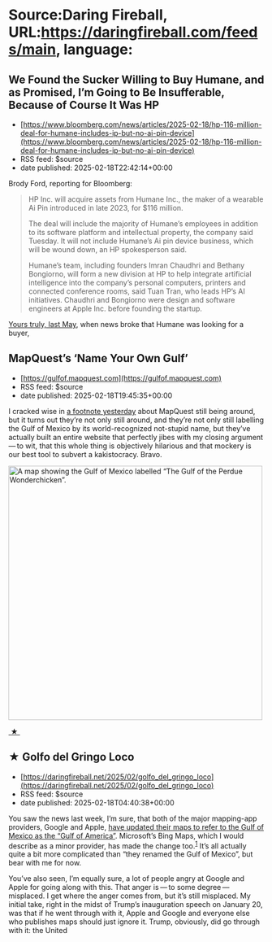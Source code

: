 # Source:Daring Fireball, URL:https://daringfireball.com/feeds/main, language:

## We Found the Sucker Willing to Buy Humane, and as Promised, I’m Going to Be Insufferable, Because of Course It Was HP
 - [https://www.bloomberg.com/news/articles/2025-02-18/hp-116-million-deal-for-humane-includes-ip-but-no-ai-pin-device](https://www.bloomberg.com/news/articles/2025-02-18/hp-116-million-deal-for-humane-includes-ip-but-no-ai-pin-device)
 - RSS feed: $source
 - date published: 2025-02-18T22:42:14+00:00

<p>Brody Ford, reporting for Bloomberg:</p>

<blockquote>
  <p>HP Inc. will acquire assets from Humane Inc., the maker of a
wearable Ai Pin introduced in late 2023, for $116 million.</p>

<p>The deal will include the majority of Humane’s employees in
addition to its software platform and intellectual property, the
company said Tuesday. It will not include Humane’s Ai pin device
business, which will be wound down, an HP spokesperson said.</p>

<p>Humane’s team, including founders Imran Chaudhri and Bethany
Bongiorno, will form a new division at HP to help integrate
artificial intelligence into the company’s personal computers,
printers and connected conference rooms, said Tuan Tran, who leads
HP’s AI initiatives. Chaudhri and Bongiorno were design and
software engineers at Apple Inc. before founding the startup.</p>
</blockquote>

<p><a href="https://daringfireball.net/linked/2024/05/24/humane-is-for-sale">Yours truly, last May</a>, when news broke that Humane was looking for a buyer,

## MapQuest’s ‘Name Your Own Gulf’
 - [https://gulfof.mapquest.com](https://gulfof.mapquest.com)
 - RSS feed: $source
 - date published: 2025-02-18T19:45:35+00:00

<p>I cracked wise in <a href="https://daringfireball.net/2025/02/golfo_del_gringo_loco#fn1-2025-02-17">a footnote yesterday</a> about MapQuest still being around, but it turns out they’re not only still around, and they’re not only still labelling the Gulf of Mexico by its world-recognized not-stupid name, but they’ve actually built an entire website that perfectly jibes with my closing argument — to wit, that this whole thing is objectively hilarious and that mockery is our best tool to subvert a kakistocracy. Bravo.</p>

<p><img
  src   = "https://daringfireball.net/misc/2025/02/gulf-of-the-perdue-wonderchicken.png"
  alt   = "A map showing the Gulf of Mexico labelled “The Gulf of the Perdue Wonderchicken”."
  width = 500
/></p>

<div>
<a  title="Permanent link to ‘MapQuest’s ‘Name Your Own Gulf’’"  href="https://daringfireball.net/linked/2025/02/18/mapquest-name-your-own-gulf">&nbsp;★&nbsp;</a>
</div>

## ★ Golfo del Gringo Loco
 - [https://daringfireball.net/2025/02/golfo_del_gringo_loco](https://daringfireball.net/2025/02/golfo_del_gringo_loco)
 - RSS feed: $source
 - date published: 2025-02-18T04:40:38+00:00

<p>You saw the news last week, I’m sure, that both of the major mapping-app providers, Google and Apple, <a href="https://www.macrumors.com/2025/02/11/apple-maps-gulf-of-america/">have updated their maps to refer to the Gulf of Mexico as the “Gulf of America”</a>. Microsoft’s Bing Maps, which I would describe as a minor provider, has made the change too.<sup id="fnr1-2025-02-17"><a href="#fn1-2025-02-17">1</a></sup> It’s all actually quite a bit more complicated than “they renamed the Gulf of Mexico”, but bear with me for now.</p>

<p>You’ve also seen, I’m equally sure, a lot of people angry at Google and Apple for going along with this. That anger is — to some degree — misplaced. I get where the anger comes from, but it’s still misplaced. My initial take, right in the midst of Trump’s inauguration speech on January 20, was that if he went through with it, Apple and Google and everyone else who publishes maps should just ignore it. Trump, obviously, did go through with it: the United

